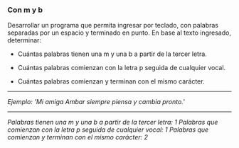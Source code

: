 ### Con m y b

Desarrollar un programa que permita ingresar por teclado, con palabras separadas por un espacio y terminado en punto. En base al texto ingresado, determinar:

* Cuántas palabras tienen una m y una b a partir de la tercer letra.

* Cuántas palabras comienzan con la letra p seguida de cualquier vocal.

* Cuántas palabras comienzan y terminan con el mismo carácter.

********************************************************************************
*Ejemplo: 'Mi amiga Ambar siempre piensa y cambia pronto.'*
********************************************************************************
*Palabras tienen una m y una b a partir de la tercer letra: 1*
*Palabras que comienzan con la letra p seguida de cualquier vocal: 1*
*Palabras que comienzan y terminan con el mismo carácter: 2*